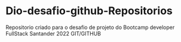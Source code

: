 # Dio-desafio-github-Repositorios
Repositorio criado para o desafio de projeto do Bootcamp developer FullStack Santander 2022 GIT/GITHUB
